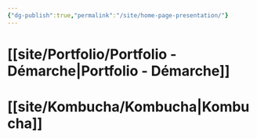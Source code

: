 ```yaml
---
{"dg-publish":true,"permalink":"/site/home-page-presentation/"}
---
```


# [[site/Portfolio/Portfolio - Démarche\|Portfolio - Démarche]]

# [[site/Kombucha/Kombucha\|Kombucha]]
